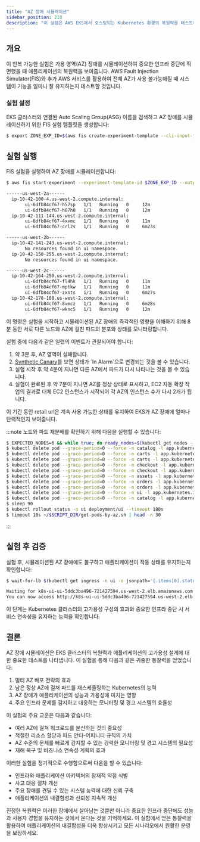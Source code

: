 ```yaml
---
title: "AZ 장애 시뮬레이션"
sidebar_position: 210
description: "이 실험은 AWS EKS에서 호스팅되는 Kubernetes 환경의 복원력을 테스트하기 위해 가용 영역(AZ) 장애를 시뮬레이션합니다."
---
```


## 개요

이 반복 가능한 실험은 가용 영역(AZ) 장애를 시뮬레이션하여 중요한 인프라 중단에 직면했을 때 애플리케이션의 복원력을 보여줍니다. AWS Fault Injection Simulator(FIS)와 추가 AWS 서비스를 활용하여 전체 AZ가 사용 불가능해질 때 시스템이 기능을 얼마나 잘 유지하는지 테스트할 것입니다.

### 실험 설정

EKS 클러스터와 연결된 Auto Scaling Group(ASG) 이름을 검색하고 AZ 장애를 시뮬레이션하기 위한 FIS 실험 템플릿을 생성합니다:

```bash wait=30
$ export ZONE_EXP_ID=$(aws fis create-experiment-template --cli-input-json '{"description":"publicdocument-azfailure","targets":{},"actions":{"azfailure":{"actionId":"aws:ssm:start-automation-execution","parameters":{"documentArn":"arn:aws:ssm:us-west-2::document/AWSResilienceHub-SimulateAzOutageInAsgTest_2020-07-23","documentParameters":"{\"AutoScalingGroupName\":\"'$ASG_NAME'\",\"CanaryAlarmName\":\"eks-workshop-canary-alarm\",\"AutomationAssumeRole\":\"'$FIS_ROLE_ARN'\",\"IsRollback\":\"false\",\"TestDurationInMinutes\":\"2\"}","maxDuration":"PT6M"}}},"stopConditions":[{"source":"none"}],"roleArn":"'$FIS_ROLE_ARN'","tags":{"ExperimentSuffix":"'$RANDOM_SUFFIX'"}}' --output json | jq -r '.experimentTemplate.id')
```

## 실험 실행

FIS 실험을 실행하여 AZ 장애를 시뮬레이션합니다:

```bash timeout=540
$ aws fis start-experiment --experiment-template-id $ZONE_EXP_ID --output json && timeout --preserve-status 480s ~/$SCRIPT_DIR/get-pods-by-az.sh

------us-west-2a------
  ip-10-42-100-4.us-west-2.compute.internal:
       ui-6dfb84cf67-h57sp   1/1   Running   0     12m
       ui-6dfb84cf67-h87h8   1/1   Running   0     12m
  ip-10-42-111-144.us-west-2.compute.internal:
       ui-6dfb84cf67-4xvmc   1/1   Running   0     11m
       ui-6dfb84cf67-crl2s   1/1   Running   0     6m23s

------us-west-2b------
  ip-10-42-141-243.us-west-2.compute.internal:
       No resources found in ui namespace.
  ip-10-42-150-255.us-west-2.compute.internal:
       No resources found in ui namespace.

------us-west-2c------
  ip-10-42-164-250.us-west-2.compute.internal:
       ui-6dfb84cf67-fl4hk   1/1   Running   0     11m
       ui-6dfb84cf67-mptkw   1/1   Running   0     11m
       ui-6dfb84cf67-zxnts   1/1   Running   0     6m27s
  ip-10-42-178-108.us-west-2.compute.internal:
       ui-6dfb84cf67-8vmcz   1/1   Running   0     6m28s
       ui-6dfb84cf67-wknc5   1/1   Running   0     12m
```

이 명령은 실험을 시작하고 시뮬레이션된 AZ 장애의 즉각적인 영향을 이해하기 위해 8분 동안 서로 다른 노드와 AZ에 걸친 파드의 분포와 상태를 모니터링합니다.

실험 중에 다음과 같은 일련의 이벤트가 관찰되어야 합니다:

1. 약 3분 후, AZ 영역이 실패합니다.
2. [Synthetic Canary](https://console.aws.amazon.com/cloudwatch/home?region=us-west-2#alarmsV2:alarm/eks-workshop-canary-alarm?~(alarmStateFilter~'ALARM))를 보면 상태가 `In Alarm`으로 변경되는 것을 볼 수 있습니다.
3. 실험 시작 후 약 4분이 지나면 다른 AZ에서 파드가 다시 나타나는 것을 볼 수 있습니다.
4. 실험이 완료된 후 약 7분이 지나면 AZ를 정상 상태로 표시하고, EC2 자동 확장 작업의 결과로 대체 EC2 인스턴스가 시작되어 각 AZ의 인스턴스 수가 다시 2개가 됩니다.

이 기간 동안 retail url은 계속 사용 가능한 상태를 유지하여 EKS가 AZ 장애에 얼마나 탄력적인지 보여줍니다.

:::note
노드와 파드 재분배를 확인하기 위해 다음을 실행할 수 있습니다:

```bash timeout=900 wait=30
$ EXPECTED_NODES=6 && while true; do ready_nodes=$(kubectl get nodes --no-headers | grep " Ready" | wc -l); if [ "$ready_nodes" -eq "$EXPECTED_NODES" ]; then echo "All $EXPECTED_NODES expected nodes are ready."; echo "Listing the ready nodes:"; kubectl get nodes | grep " Ready"; break; else echo "Waiting for all $EXPECTED_NODES nodes to be ready... (Currently $ready_nodes are ready)"; sleep 10; fi; done
$ kubectl delete pod --grace-period=0 --force -n catalog -l app.kubernetes.io/component=mysql
$ kubectl delete pod --grace-period=0 --force -n carts -l app.kubernetes.io/component=service
$ kubectl delete pod --grace-period=0 --force -n carts -l app.kubernetes.io/component=dynamodb
$ kubectl delete pod --grace-period=0 --force -n checkout -l app.kubernetes.io/component=service
$ kubectl delete pod --grace-period=0 --force -n checkout -l app.kubernetes.io/component=redis
$ kubectl delete pod --grace-period=0 --force -n assets -l app.kubernetes.io/component=service
$ kubectl delete pod --grace-period=0 --force -n orders -l app.kubernetes.io/component=service
$ kubectl delete pod --grace-period=0 --force -n orders -l app.kubernetes.io/component=mysql
$ kubectl delete pod --grace-period=0 --force -n ui -l app.kubernetes.io/component=service
$ kubectl delete pod --grace-period=0 --force -n catalog -l app.kubernetes.io/component=service
$ sleep 90
$ kubectl rollout status -n ui deployment/ui --timeout 180s
$ timeout 10s ~/$SCRIPT_DIR/get-pods-by-az.sh | head -n 30
```

:::

## 실험 후 검증

실험 후, 시뮬레이션된 AZ 장애에도 불구하고 애플리케이션이 작동 상태를 유지하는지 확인합니다:

```bash timeout=900
$ wait-for-lb $(kubectl get ingress -n ui -o jsonpath='{.items[0].status.loadBalancer.ingress[0].hostname}')

Waiting for k8s-ui-ui-5ddc3ba496-721427594.us-west-2.elb.amazonaws.com...
You can now access http://k8s-ui-ui-5ddc3ba496-721427594.us-west-2.elb.amazonaws.com
```

이 단계는 Kubernetes 클러스터의 고가용성 구성의 효과와 중요한 인프라 중단 시 서비스 연속성을 유지하는 능력을 확인합니다.

## 결론

AZ 장애 시뮬레이션은 EKS 클러스터의 복원력과 애플리케이션의 고가용성 설계에 대한 중요한 테스트를 나타냅니다. 이 실험을 통해 다음과 같은 귀중한 통찰력을 얻었습니다:

1. 멀티 AZ 배포 전략의 효과
2. 남은 정상 AZ에 걸쳐 파드를 재스케줄링하는 Kubernetes의 능력
3. AZ 장애가 애플리케이션의 성능과 가용성에 미치는 영향
4. 주요 인프라 문제를 감지하고 대응하는 모니터링 및 경고 시스템의 효율성

이 실험의 주요 교훈은 다음과 같습니다:

- 여러 AZ에 걸쳐 워크로드를 분산하는 것의 중요성
- 적절한 리소스 할당과 파드 안티-어피니티 규칙의 가치
- AZ 수준의 문제를 빠르게 감지할 수 있는 강력한 모니터링 및 경고 시스템의 필요성
- 재해 복구 및 비즈니스 연속성 계획의 효과

이러한 실험을 정기적으로 수행함으로써 다음을 할 수 있습니다:

- 인프라와 애플리케이션 아키텍처의 잠재적 약점 식별
- 사고 대응 절차 개선
- 주요 장애를 견딜 수 있는 시스템 능력에 대한 신뢰 구축
- 애플리케이션의 내결함성과 신뢰성 지속적 개선

진정한 복원력은 이러한 장애에서 살아남는 것뿐만 아니라 중요한 인프라 중단에도 성능과 사용자 경험을 유지하는 것에서 온다는 것을 기억하세요. 이 실험에서 얻은 통찰력을 활용하여 애플리케이션의 내결함성을 더욱 향상시키고 모든 시나리오에서 원활한 운영을 보장하세요.